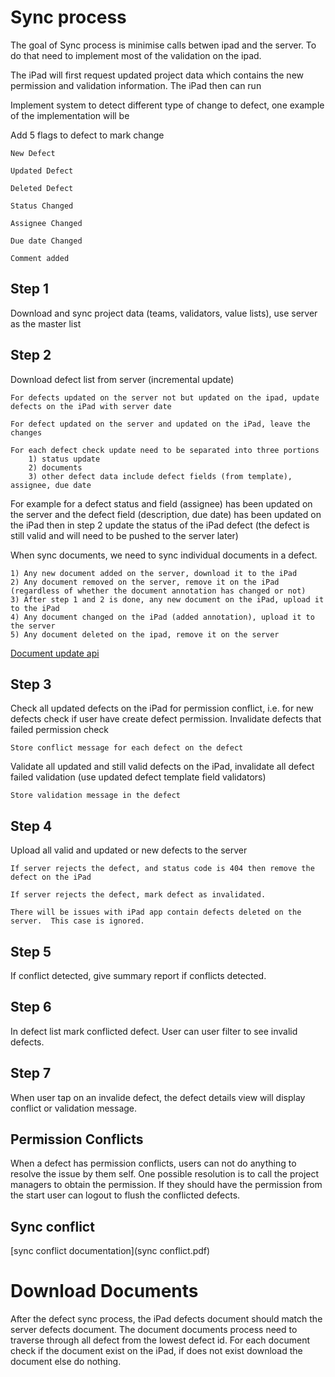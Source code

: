 Sync process
============

The goal of Sync process is minimise calls betwen ipad and the server.  To do that need to implement most of the validation
on the ipad.  

The iPad will first request updated project data which contains the new permission and validation information.  The iPad then
can run 


Implement system to detect different type of change to defect, one example of the implementation will be

Add 5 flags to defect to mark change 

    New Defect

    Updated Defect
    
    Deleted Defect

    Status Changed

    Assignee Changed

    Due date Changed

    Comment added

Step 1
------

Download and sync project data (teams, validators, value lists), use server as the master list

Step 2 
------
Download defect list from server (incremental update)

    For defects updated on the server not but updated on the ipad, update defects on the iPad with server date

    For defect updated on the server and updated on the iPad, leave the changes

    For each defect check update need to be separated into three portions
        1) status update
        2) documents
        3) other defect data include defect fields (from template), assignee, due date


For example for a defect status and field (assignee) has been updated on the server and the defect field (description, due date) has been updated on the iPad
then in step 2 update the status of the iPad defect (the defect is still valid and will need to be pushed to the server later)

When sync documents, we need to sync individual documents in a defect.  

    1) Any new document added on the server, download it to the iPad
    2) Any document removed on the server, remove it on the iPad (regardless of whether the document annotation has changed or not)
    3) After step 1 and 2 is done, any new document on the iPad, upload it to the iPad
    4) Any document changed on the iPad (added annotation), upload it to the server
    5) Any document deleted on the ipad, remove it on the server

[Document update api](update-api.md#upload-updated-document)

Step 3
------

Check all updated defects on the iPad for permission conflict, i.e. for new defects check if user have create defect permission.
Invalidate defects that failed permission check

    Store conflict message for each defect on the defect

Validate all updated and still valid defects on the iPad, invalidate all defect failed validation (use updated defect template field validators)

    Store validation message in the defect

Step 4
------
Upload all valid and updated or new defects to the server

    If server rejects the defect, and status code is 404 then remove the defect on the iPad

    If server rejects the defect, mark defect as invalidated.  

    There will be issues with iPad app contain defects deleted on the server.  This case is ignored.

Step 5
------
If conflict detected, give summary report if conflicts detected.

Step 6
------
In defect list mark conflicted defect.  User can user filter to see invalid defects.

Step 7 
------
When user tap on an invalide defect, the defect details view will display conflict or validation message.

Permission Conflicts
--------------------
When a defect has permission conflicts, users can not do anything to resolve the issue by them self.
One possible resolution is to call the project managers to obtain the permission.  If they should have the permission from the start
user can logout to flush the conflicted defects.

Sync conflict
-------------
[sync conflict documentation](sync conflict.pdf)

Download Documents
==================

After the defect sync process, the iPad defects document should match the server defects document.  The 
document documents process need to traverse through all defect from the lowest defect id.  For each document
check if the document exist on the iPad, if does not exist download the document else do nothing.



